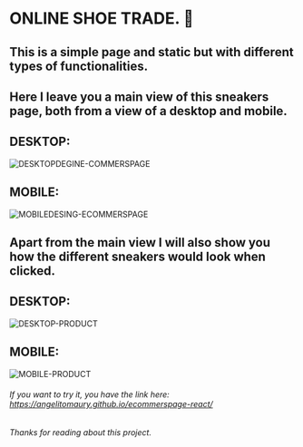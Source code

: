 # ONLINE SHOE TRADE. 👟
## **This is a simple page and static but with different types of functionalities.**

## Here I leave you a main view of this sneakers page, both from a view of a desktop and mobile.

## DESKTOP:

![DESKTOPDEGINE-COMMERSPAGE](https://github.com/angelitoMaury/ecommerspage-react/assets/128613074/d6fc05bc-c7d6-478c-822a-8c405df3921f)

## MOBILE:

![MOBILEDESING-ECOMMERSPAGE](https://github.com/angelitoMaury/ecommerspage-react/assets/128613074/e919c881-d847-4d1c-9d06-a0f2001cd91e)

## Apart from the main view I will also show you how the different sneakers would look when clicked.
## DESKTOP:
![DESKTOP-PRODUCT](https://github.com/angelitoMaury/ecommerspage-react/assets/128613074/69aa9c22-60e0-40d3-b646-f29f4b99e384)
## MOBILE:
![MOBILE-PRODUCT](https://github.com/angelitoMaury/ecommerspage-react/assets/128613074/0d15f064-411c-428e-96e6-3c7b20d95ce7)

###### If you want to try it, you have the link here: https://angelitomaury.github.io/ecommerspage-react/

###### Thanks for reading about this project.
